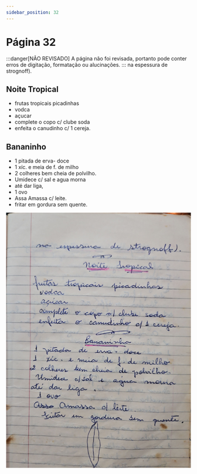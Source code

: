 ```yaml
---
sidebar_position: 32
---
```

# Página 32
:::danger[NÃO REVISADO]
A página não foi revisada, portanto pode conter erros de digitação, formatação ou alucinações.
:::
na espessura de strognoff).

## Noite Tropical
- frutas tropicais picadinhas
- vodca
- açucar
- complete o copo c/ clube soda
- enfeita o canudinho c/ 1 cereja.

## Bananinho
- 1 pitada de erva- doce
- 1 xíc. e meia de f. de milho
- 2 colheres bem cheia de polvilho.
- Umidece c/ sal e agua morna
- até dar liga,
- 1 ovo
- Assa Amassa c/ leite.
- fritar em gordura sem quente.

![imagem base](./images/page_32.png)